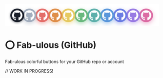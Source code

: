 ![GitHub Fabulous](./assets/github-fabulous.png)

# ⭕️ Fab-ulous (GitHub)

Fab-ulous colorful buttons for your GitHub repo or account

// WORK IN PROGRESS!
